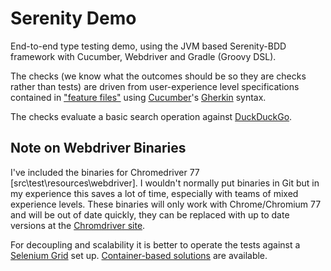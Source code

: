 # Serenity Demo

End-to-end type testing demo, using the JVM based Serenity-BDD framework with Cucumber, Webdriver and Gradle (Groovy DSL).

The checks (we know what the outcomes should be so they are checks rather than tests) are driven from user-experience level specifications contained in ["feature files"](src/test/resources/features/search/search.feature) using [Cucumber](https://cucumber.io/)'s [Gherkin](https://cucumber.io/docs/gherkin/reference/) syntax.

The checks evaluate a basic search operation against [DuckDuckGo](https://duckduckgo.com/).  

## Note on Webdriver Binaries

I've included the binaries for Chromedriver 77 [src\test\resources\webdriver]. I wouldn't normally put binaries in Git but in my experience this saves a lot of time, especially with teams of mixed experience levels. These binaries will only work with Chrome/Chromium 77 and will be out of date quickly, they can be replaced with up to date versions at the [Chromdriver site](https://sites.google.com/a/chromium.org/chromedriver/downloads).

For decoupling and scalability it is better to operate the tests against a [Selenium Grid](https://github.com/SeleniumHQ/selenium/wiki/Grid2) set up. [Container-based solutions](https://opensource.zalando.com/zalenium/) are available. 
 
